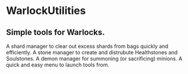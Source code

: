 # WarlockUtilities

## Simple tools for Warlocks.
A shard manager to clear out excess shards from bags quickly and efficiently.
A stone manager to create and distrubute Healthstones and Soulstones.
A demon manager for summoning (or sacrificing) minions.
A quick and easy menu to launch tools from.